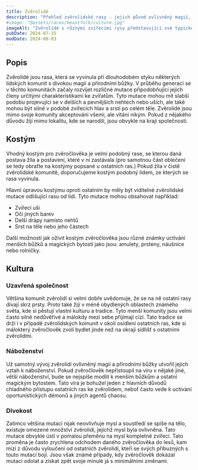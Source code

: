 ```yaml
---
title: Zvěrolidé
description: "Přehled zvěrolidské rasy - jejich původ ovlivněný magií, společenské postavení na okraji společnosti a kultura založená na uctívání přírodních bůžků"
#image: "@assets/races/beastfolk/culture.jpg"
imageAlt: "Zvěrolidé s různými zvířecími rysy představující své typické oblečení a symboly"
pubDate: 2024-07-15
modDate: 2024-08-03
---
```

## Popis

Zvěrolidé jsou rasa, která se vyvinula při dlouhodobém styku některých lidských komunit s divokou magií a přírodními bůžky. V průběhu generací se v těchto komunitách začaly rozvíjet rozličné mutace připodobňující jejich členy určitými charakteristikami ke zvířatům. Tyto mutace mohou mít slabší podobu projevující se v delších a pevnějších nehtech nebo uších, ale také mohou být silné v podobě zvířecích hlav a srsti po celém těle. Zvěrolidé jsou mimo svoje komunity akceptováni všemi, ale vítáni nikým. Pokud z nějakého důvodu žijí mimo lokalitu, kde se narodili, jsou obvykle na kraji společnosti.

## Kostým

Vhodný kostým pro zvěročlověka je velmi podobný rase, se kterou daná postava žila a postavení, které v ní zastávala (pro samotnou část oblečení se tedy obraťte na kostýmy popsané u ostatních ras.) Pokud žila v čistě zvěrolidské komunitě, doporučujeme kostým podobný lidem, ze kterých se rasa vyvinula.

Hlavní úpravou kostýmu oproti ostatním by měly být viditelné zvěrolidské mutace odlišující rasu od lidí. Tyto mutace mohou obsahovat například:

- Zvířecí uši
- Oči jiných barev
- Delší drápy namísto nehtů
- Srst na těle nebo jeho částech

Další možností jak oživit kostým zvěročlověka jsou různé známky uctívání menších bůžků a magických bytostí jako jsou: amulety, prsteny, náušnice nebo rolničky.

## Kultura

### Uzavřená společnost

Většina komunit zvěrolidí si velmi dobře uvědomuje, že se na ně ostatní rasy dívají skrz prsty. Proto také žijí v méně obydlených oblastech známého světa, kde si pěstují vlastní kulturu a tradice. Tyto menší komunity jsou velmi často silně nedůvěřivé a málokdy mezi sebe přijímají cizí. Tato tradice se drží i v případě zvěrolidských komunit v okolí osídlení ostatních ras, kde si málokterý zvěročlověk zvolí bydlet jinde než na okraji sídlišť s ostatními zvěrolidmi.

### Náboženství

Už samotný vývoj zvěrolidí ovlivněný magií a přírodními bůžky utvořil jejich vztah k náboženství. Pokud zvěročlověk nepřistoupil na víru v nějaké jiné, větší náboženství, bude se nejspíše modlit k menším bůžkům a ostatní magickým bytostem. Tato víra je bohužel jeden z hlavních důvodů chladného přístupu ostatních ras ke zvěrolidem, neboť často vede k uctívání oportunistických démonů a jiných agentů chaosu.

### Divokost

Zatímco většina mutací nijak neovlivňuje mysl a soustředí se spíše na tělo, existuje omezené množství zvěrolidí, jejichž mysl byla ovlivněna. Tato mutace obvykle ústí v pomalou přeměnu na mysl kompletně zvířecí. Tato proměna je často zrychlena odchodem daného zvěročlověka do lesů, kam mizí z důvodu vyloučení od ostatních zvěrolidí, kteří se svých příbuzných s touto mutací bojí. Jsou však známé případy, kdy zvěročlověk dokázal mutaci odolat a získat zpět svoje minulé já s minimálními změnami.
